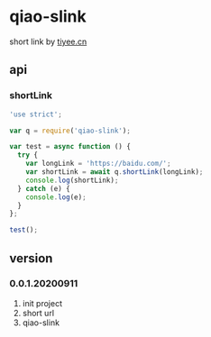 # qiao-slink

short link by [tiyee.cn](https://tiyee.cn)

## api

### shortLink

```javascript
'use strict';

var q = require('qiao-slink');

var test = async function () {
  try {
    var longLink = 'https://baidu.com/';
    var shortLink = await q.shortLink(longLink);
    console.log(shortLink);
  } catch (e) {
    console.log(e);
  }
};

test();
```

## version

### 0.0.1.20200911

1. init project
2. short url
3. qiao-slink
